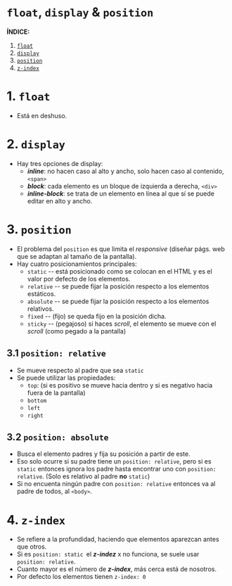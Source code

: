 # `float`, `display` & `position`

**ÍNDICE:**

1. [`float`](#id1)
1. [`display`](#id2)
1. [`position`](#id3)
1. [`z-index`](#id4)

# 1. `float`<a name='id1'></a>

- Está en deshuso.

# 2. `display`<a name='id2'></a>

- Hay tres opciones de display:
  - **_inline_**: no hacen caso al alto y ancho, solo hacen caso al contenido, `<span>`
  - **_block_**: cada elemento es un bloque de izquierda a derecha, `<div>`
  - **_inline-block_**: se trata de un elemento en línea al que sí se puede editar en alto y ancho.

# 3. `position`<a name='id3'></a>

- El problema del `position` es que limita el _responsive_ (diseñar págs. web que se adaptan al tamaño de la pantalla).
- Hay cuatro posicionamientos principales:
  - `static` -- está posicionado como se colocan en el HTML y es el valor por defecto de los elementos.
  - `relative` -- se puede fijar la posición respecto a los elementos estáticos.
  - `absolute` -- se puede fijar la posición respecto a los elementos relativos.
  - `fixed` -- (fijo) se queda fijo en la posición dicha.
  - `sticky` -- (pegajoso) si haces _scroll_, el elemento se mueve con el _scroll_ (como pegado a la pantalla)

## 3.1 `position: relative`

- Se mueve respecto al padre que sea `static`
- Se puede utilizar las propiedades:
  - `top`: (si es positivo se mueve hacia dentro y si es negativo hacia fuera de la pantalla)
  - `bottom`
  - `left`
  - `right`

## 3.2 `position: absolute`

- Busca el elemento padres y fija su posición a partir de este.
- Eso solo ocurre si su padre tiene un `position: relative`, pero si es `static` entonces ignora los padre hasta encontrar uno con `position: relative`. (Solo es relativo al padre **no** `static`)
- Si no encuenta ningún padre con `position: relative` entonces va al padre de todos, al `<body>`.

# 4. `z-index` <a name='id4'></a>

- Se refiere a la profundidad, haciendo que elementos aparezcan antes que otros.
- Si es `position: static `el **_z-indez_** x no funciona, se suele usar `position: relative`.
- Cuanto mayor es el número de **_z-index_**, más cerca está de nosotros.
- Por defecto los elementos tienen `z-index: 0`
